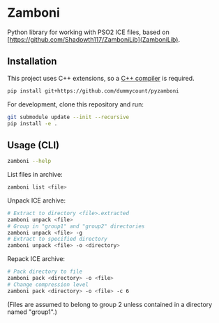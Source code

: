 # Zamboni

Python library for working with PSO2 ICE files, based on [https://github.com/Shadowth117/ZamboniLib](ZamboniLib).

## Installation

This project uses C++ extensions, so a [C++ compiler](https://wiki.python.org/moin/WindowsCompilers) is required.

```sh
pip install git+https://github.com/dummycount/pyzamboni
```

For development, clone this repository and run:

```sh
git submodule update --init --recursive
pip install -e .
```

## Usage (CLI)

```sh
zamboni --help
```

List files in archive:

```sh
zamboni list <file>
```

Unpack ICE archive:

```sh
# Extract to directory <file>.extracted
zamboni unpack <file>
# Group in "group1" and "group2" directories
zamboni unpack <file> -g
# Extract to specified directory
zamboni unpack <file> -o <directory>
```

Repack ICE archive:

```sh
# Pack directory to file
zamboni pack <directory> -o <file>
# Change compression level
zamboni pack <directory> -o <file> -c 6
```

(Files are assumed to belong to group 2 unless contained in a directory named "group1".)
